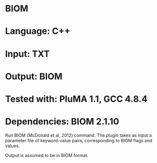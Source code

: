 # BIOM
# Language: C++
# Input: TXT
# Output: BIOM
# Tested with: PluMA 1.1, GCC 4.8.4
# Dependencies: BIOM 2.1.10

Run BIOM (McDonald et al, 2012) command.  The plugin takes as 
input a parameter file of keyword-value pairs, corresponding to BIOM flags
and values.

Output is assumed to be in BIOM format.

